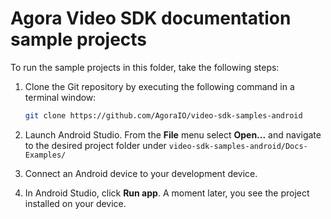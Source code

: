 # Agora Video SDK documentation sample projects

To run the sample projects in this folder, take the following steps:

1. Clone the Git repository by executing the following command in a terminal window:

    ```bash
    git clone https://github.com/AgoraIO/video-sdk-samples-android
    ```

1. Launch Android Studio. From the **File** menu select **Open...** and navigate to the desired project folder under `video-sdk-samples-android/Docs-Examples/`

1. Connect an Android device to your development device.

1. In Android Studio, click **Run app**. A moment later, you see the project installed on your device.
